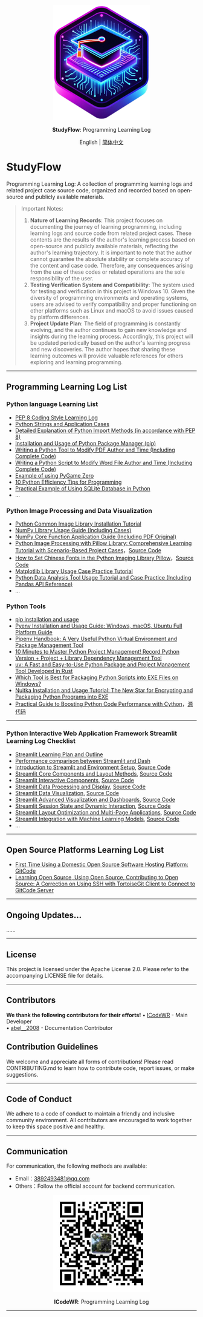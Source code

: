 <div align="center">
  <img src="assets/logo.png" width=256></img>
  <p><strong>StudyFlow</strong>: Programming Learning Log</p>

English | [简体中文](README.md)

</div>


# StudyFlow

Programming Learning Log: A collection of programming learning logs and related project case source code, organized and recorded based on open-source and publicly available materials.

> Important Notes:  
>1. **Nature of Learning Records**: This project focuses on documenting the journey of learning programming, including learning logs and source code from related project cases. These contents are the results of the author's learning process based on open-source and publicly available materials, reflecting the author's learning trajectory. It is important to note that the author cannot guarantee the absolute stability or complete accuracy of the content and case code. Therefore, any consequences arising from the use of these codes or related operations are the sole responsibility of the user.  
>2. **Testing Verification System and Compatibility**: The system used for testing and verification in this project is Windows 10. Given the diversity of programming environments and operating systems, users are advised to verify compatibility and proper functioning on other platforms such as Linux and macOS to avoid issues caused by platform differences.  
>3. **Project Update Plan**: The field of programming is constantly evolving, and the author continues to gain new knowledge and insights during the learning process. Accordingly, this project will be updated periodically based on the author's learning progress and new discoveries. The author hopes that sharing these learning outcomes will provide valuable references for others exploring and learning programming.  

---

## Programming Learning Log List

### Python language Learning List
- [PEP 8 Coding Style Learning Log](https://mp.weixin.qq.com/s/chQKg8zmz_USLNlnkc1-3g)
- [Python Strings and Application Cases](https://mp.weixin.qq.com/s/_Sw0JdCGkv8z5oD211T5ag)
- [Detailed Explanation of Python Import Methods (in accordance with PEP 8)](https://mp.weixin.qq.com/s/at04vKr8a3Li20fJN_WviQ)
- [Installation and Usage of Python Package Manager (pip)](https://mp.weixin.qq.com/s/C0e5eht2LmiWgin6NpmEOA)
- [Writing a Python Tool to Modify PDF Author and Time (Including Complete Code)](https://mp.weixin.qq.com/s/jltUa1p6pyZss88DQVl5fA)
- [Writing a Python Script to Modify Word File Author and Time (Including Complete Code)](https://mp.weixin.qq.com/s/iVmyK3XVQ8v9YsI6BI6ySA)
- [Example of using PyGame Zero](./src/PygameZeroEg/)
- [10 Python Efficiency Tips for Programming](https://mp.weixin.qq.com/s/00q2Htdld5-_fwUVq7ZG9g)  
- [Practical Example of Using SQLite Database in Python](https://mp.weixin.qq.com/s/WBgSORs_asPRPQoSdZ4QoQ)  
- ...

### Python Image Processing and Data Visualization
- [Python Common Image Library Installation Tutorial](https://mp.weixin.qq.com/s/1xJqLbzQca7fTdpx9K1m-Q)
- [NumPy Library Usage Guide (Including Cases)](https://mp.weixin.qq.com/s/NQ6mggUmvE5wcjRKMcSloA)
- [NumPy Core Function Application Guide (Including PDF Original)](https://mp.weixin.qq.com/s/w0_g_fLw-i8FzCifBMGnzw)
- [Python Image Processing with Pillow Library: Comprehensive Learning Tutorial with Scenario-Based Project Cases](https://mp.weixin.qq.com/s/8o-7jCgh7tGJpN9WI2AY1Q)，[Source Code](./src/01-PLAT/PillowEg/)
- [How to Set Chinese Fonts in the Python Imaging Library Pillow](https://mp.weixin.qq.com/s/JYDBxpwlzl_Cim_wI7-wUw)，[Source Code](./src/01-PLAT/PillowEg/pillowFont.py)
- [Matplotlib Library Usage Case Practice Tutorial](https://mp.weixin.qq.com/s/XguqhXdeIXR9Mr8HPg_J-w)
- [Python Data Analysis Tool Usage Tutorial and Case Practice (Including Pandas API Reference)](https://mp.weixin.qq.com/s/4d_OruRaJLcx2LNLAQ1UsA)
- ...

### Python Tools
- [pip installation and usage](https://mp.weixin.qq.com/s/C0e5eht2LmiWgin6NpmEOA)
- [Pyenv Installation and Usage Guide: Windows, macOS, Ubuntu Full Platform Guide](https://mp.weixin.qq.com/s/XCHxXFL2a2qRrW-X26Vwdw)
- [Pipenv Handbook: A Very Useful Python Virtual Environment and Package Management Tool](https://mp.weixin.qq.com/s/Fn7Fm9bYePZsnVAA3rMhtQ)
- [10 Minutes to Master Python Project Management! Record Python Version + Project + Library Dependency Management Tool](https://mp.weixin.qq.com/s/nG2bWO2uUWUyBeObf8A5lA)
- [uv: A Fast and Easy-to-Use Python Package and Project Management Tool Developed in Rust](https://mp.weixin.qq.com/s/ntCupZohe9TDpmDBo3MsYg)
- [Which Tool is Best for Packaging Python Scripts into EXE Files on Windows?](https://mp.weixin.qq.com/s/W2vUQEPmTTclVfdOyTL8JQ)
- [Nuitka Installation and Usage Tutorial: The New Star for Encrypting and Packaging Python Programs into EXE](https://mp.weixin.qq.com/s/XWhX4Hw2LFPvBLPOJy5UGw)
- [Practical Guide to Boosting Python Code Performance with Cython](https://mp.weixin.qq.com/s/xw-N3HLhwOGpt27e8002Bg)，[源代码](./src/01-PLAT/CythonTest/)


---

### Python Interactive Web Application Framework Streamlit Learning Log Checklist

- [Streamlit Learning Plan and Outline](https://mp.weixin.qq.com/s/sg4WOKOS7f3Ge4Tzt8KmwQ)  
- [Performance comparison between Streamlit and Dash](https://mp.weixin.qq.com/s/VfN4LJR9ZqDwOzcFzns_fA)
- [Introduction to Streamlit and Environment Setup](https://mp.weixin.qq.com/s/S4pB2dV1cJ2vOIotzKPHFg), [Source Code](./src/streamLib/src/day01/app.py)  
- [Streamlit Core Components and Layout Methods](https://mp.weixin.qq.com/s/70I55nBFyw8jnALsN_9WrQ), [Source Code](./src/streamLib/src/day02/app.py)  
- [Streamlit Interactive Components](https://mp.weixin.qq.com/s/DCfHAStAx4dXhmI-Q3pwjA), [Source Code](./src/streamLib/src/day03/app.py)  
- [Streamlit Data Processing and Display](https://mp.weixin.qq.com/s/eh_8lpxIrE4y0yDkxp3Xig), [Source Code](./src/streamLib/src/day04/app.py)  
- [Streamlit Data Visualization](https://mp.weixin.qq.com/s/ZVOE5mIQdAMJpUE9ZRhK6A), [Source Code](./src/streamLib/src/day05/05app.py)  
- [Streamlit Advanced Visualization and Dashboards](https://mp.weixin.qq.com/s/pfNSoqR0_D6w0Dg-pnBEOA), [Source Code](./src/streamLib/src/day06/06app.py)  
- [Streamlit Session State and Dynamic Interaction](https://mp.weixin.qq.com/s/K_OEU8IBEiOnSObGHREzMQ), [Source Code](./src/streamLib/src/day07/07app.py)  
- [Streamlit Layout Optimization and Multi-Page Applications](https://mp.weixin.qq.com/s/wjfWxqTIUfc3n1V5oCT9lw), [Source Code](./src/streamLib/src/day08/)  
- [Streamlit Integration with Machine Learning Models](https://mp.weixin.qq.com/s/IrUBIdfVCdjUY0jEw6saWg), [Source Code](./src/streamLib/src/day09/09app.py)
- ...


---

## Open Source Platforms Learning Log List
- [First Time Using a Domestic Open Source Software Hosting Platform: GitCode](https://mp.weixin.qq.com/s/3O9QmyocDXK03aMaS0T7Rw)
- [Learning Open Source, Using Open Source, Contributing to Open Source: A Correction on Using SSH with TortoiseGit Client to Connect to GitCode Server](https://mp.weixin.qq.com/s/2wGeWyWajaSQrQiurWVo0w)

---


## Ongoing Updates...
......

---

## License
This project is licensed under the Apache License 2.0. Please refer to the accompanying LICENSE file for details.  

---

## Contributors  
**We thank the following contributors for their efforts!**
• [ICodeWR](https://gitcode.com/ICodeWR) - Main Developer  
• [abel__2008](https://gitcode.com/abel__2008) - Documentation Contributor  

## Contribution Guidelines  
We welcome and appreciate all forms of contributions! Please read CONTRIBUTING.md to learn how to contribute code, report issues, or make suggestions.  

---

## Code of Conduct  
We adhere to a code of conduct to maintain a friendly and inclusive community environment. All contributors are encouraged to work together to keep this space positive and healthy.  

---

## Communication
For communication, the following methods are available:  
- Email：3892493481@qq.com
- Others：Follow the official account for backend communication. 

<div align="center">
  <img src="assets/ICodeWR.jpg" width=256></img>
  <p><strong>ICodeWR</strong>: Programming Learning Log  </p>
</div>

---
